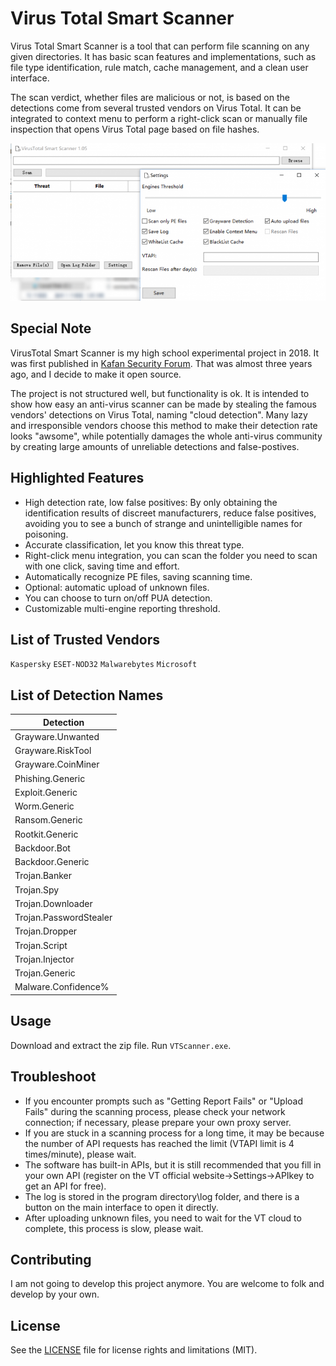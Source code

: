 # Virus Total Smart Scanner

Virus Total Smart Scanner is a tool that can perform file scanning on any given directories. It has basic scan features and implementations, such as file type identification, rule match, cache management, and a clean user interface. 

The scan verdict, whether files are malicious or not, is based on the detections come from several trusted vendors on Virus Total. It can be integrated to context menu to perform a right-click scan or manually file inspection that opens Virus Total page based on file hashes.

![Screenshot](screenshot.png)

## Special Note

VirusTotal Smart Scanner is my high school experimental project in 2018. It was first published in [Kafan Security Forum](https://bbs.kafan.cn/thread-2133049-1-1.html). That was almost three years ago, and I decide to make it open source. 

The project is not structured well, but functionality is ok. It is intended to show how easy an anti-virus scanner can be made by stealing the famous vendors' detections on Virus Total, naming "cloud detection". Many lazy and irresponsible vendors choose this method to make their detection rate looks "awsome", while potentially damages the whole anti-virus community by creating large amounts of unreliable detections and false-postives. 

## Highlighted Features

- High detection rate, low false positives: By only obtaining the identification results of discreet manufacturers, reduce false positives, avoiding you to see a bunch of strange and unintelligible names for poisoning.
- Accurate classification, let you know this threat type.
- Right-click menu integration, you can scan the folder you need to scan with one click, saving time and effort.
- Automatically recognize PE files, saving scanning time.
- Optional: automatic upload of unknown files.
- You can choose to turn on/off PUA detection.
- Customizable multi-engine reporting threshold.

## List of Trusted Vendors

`Kaspersky`
`ESET-NOD32`
`Malwarebytes`
`Microsoft`

## List of Detection Names

| Detection              |
|------------------------|
| Grayware.Unwanted      |
| Grayware.RiskTool      |
| Grayware.CoinMiner     |
| Phishing.Generic       |
| Exploit.Generic        |
| Worm.Generic           |
| Ransom.Generic         |
| Rootkit.Generic        |
| Backdoor.Bot           |
| Backdoor.Generic       |
| Trojan.Banker          |
| Trojan.Spy             |
| Trojan.Downloader      |
| Trojan.PasswordStealer |
| Trojan.Dropper         |
| Trojan.Script          |
| Trojan.Injector        |
| Trojan.Generic         |
| Malware.Confidence%    |

## Usage

Download and extract the zip file. Run `VTScanner.exe`.

## Troubleshoot

- If you encounter prompts such as "Getting Report Fails" or "Upload Fails" during the scanning process, please check your network connection; if necessary, please prepare your own proxy server.
- If you are stuck in a scanning process for a long time, it may be because the number of API requests has reached the limit (VTAPI limit is 4 times/minute), please wait.
- The software has built-in APIs, but it is still recommended that you fill in your own API (register on the VT official website->Settings->APIkey to get an API for free).
- The log is stored in the program directory\log folder, and there is a button on the main interface to open it directly.
- After uploading unknown files, you need to wait for the VT cloud to complete, this process is slow, please wait.

## Contributing

I am not going to develop this project anymore. You are welcome to folk and develop by your own.

## License 

See the [LICENSE](LICENSE) file for license rights and limitations (MIT).
